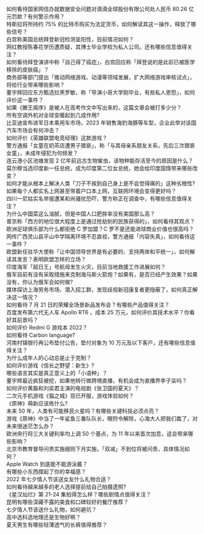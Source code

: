 如何看待国家网信办就数据安全问题对滴滴全球股份有限公司处人民币 80.26 亿元罚款？有何警示作用？  
特斯拉将所持约 75% 的比特币购买为法定货币，如何解读其这一操作，释放了哪些信号？  
白宫称美国总统拜登新冠检测呈阳性，目前情况如何？  
网红教授陈春花学历遭质疑，其博士毕业学校为私人公司。还有哪些信息值得关注？  
如何看待拜登演讲中称「自己得了癌症」，白宫回应称「拜登说的是此前已被医学移除的皮肤癌」？  
商务部等部门提出「推动网络游戏、动漫等领域发展，扩大网络游戏审核试点」，将给行业带来哪些影响？  
董宇辉回应东方甄选拉黑罗敏，称「导演小哥大学刚毕业，有些私人恩怨」，如何评价这一事件？  
如果《滕王阁序》是被人在高考作文中写出来的，这篇文章会被打多少分？  
所有空调外机对全球变暖起到几成作用?  
比亚迪宣布进军日本乘用车市场，2023 年销售海豹海豚等车型，企业此举对该国汽车市场会有何冲击？  
如何评价《英雄联盟电竞经理》这款游戏？  
警方通报「女童在奶茶店遭男子猥亵」，称「与其母亲系朋友关系，先后三次猥亵女童」，未成年侵犯为何频发？  
连云港小区池塘发现 2 亿年前远古生物鲎虫，该物种能存活至今的原因是什么？  
莫尔穆当选印度新一任总统，成为印度第二位女总统，她会给印度国情带来哪些改变？  
如何才能从根本上解决人类「刀子不挨到自己身上是不会觉得痛的」这种劣根性?  
如果每个人都实名上网甚至带着户口本上网，互联网环境会变得更好吗？  
四川一尼姑实名举报遭某和尚骚扰恐吓，警方称正在调查中，有哪些信息值得关注？  
为什么中国菜这么油腻，但是中国人口肥胖率没有美国那么高？  
普京称「西方的地位很大程度上是通过抢劫别的民族获得的」，如何看待其观点？  
欧洲足球俱乐部为什么都拒绝 C 罗加盟？C 罗不是还能进球商业价值也很高吗？  
网传广西灵山县平山中学隔离环境不忍直视，警方通报「内容失真」，如何看待这一事件？  
欧盟新任驻华大使称「让中国领导世界是有必要的、支持两岸和平统一」，如何解读其发言？表明欧盟怎样的立场？  
印度海军「超日王」号航母发生火灾，目前当地救援工作进展如何？  
俄军目前有没有采取措施来克制海马斯火箭炮？如果有，是否已经产生效果？如果没有，你认为俄军会如何做?  
媒体探访上海劳务市场、潜入招工群，发现歧视新冠康复者更隐蔽了，如何真正解决这一情况？  
如何看待 7 月 21 日的荣耀全场景新品发布会？有哪些产品值得关注？  
百度发布第六代无人车 Apollo RT6 ，成本 25 万元，如何评价其技术水平？你看好其前景吗？  
如何评价 Redmi G 游戏本 2022？  
如何看待 Carbon language?  
河南村镇银行再公布垫付公告，垫付对象为 10 万元及以下客户，还有哪些信息值得关注？  
为什么成年人的心动总是止于克制？  
如何评价游戏《信长之野望：新生》?  
哪些语言其实是真正意义上的「小语种」？  
董宇辉最近疯狂被挖，如果他转行做跨境直播，有机会成为直播界李子柒吗？  
如何评价黄磊和刘奕君主演的电视剧《张卫国的夏天》？  
二次元手机游戏《猫之城》现已开服，游戏体验如何？  
《原神》萌新应该练什么?  
未来 50 年，人类有可能移民火星吗？有哪些关键科技必须点亮？  
游戏《原神》中当了一年鲨鱼三番队队长，眼狩令解除，心海大人把我们裁了，对未来很迷茫怎么办？  
欧洲央行将三大关键利率均上调 50 个基点，为 11 年以来首次加息，这会带来哪些影响？  
北京市教育督导问责实施细则下月实施，「双减」不到位将被问责，具体情况如何？  
Apple Watch 到底能不能游泳戴？  
有哪些小东西撑起了你的幸福感？  
2022 年七夕情人节该送女友什么礼物合适？  
如何看待越来越多的老人选择提前给自己拍摄遗照?  
《星汉灿烂》第 21-24 集拍得怎么样？哪些剧情点值得关注？  
昆明有哪些深藏不露的美食和口碑较好的餐厅推荐？  
七夕情人节该送什么礼物，如何避坑？  
高中选科选地理还是生物好啊？  
夏天男生有哪些轻薄透气的长裤值得推荐？  
